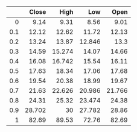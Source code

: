 |     |   Close |   High |    Low |   Open |
|----:|--------:|-------:|-------:|-------:|
| 0   |   9.14  |  9.31  |  8.56  |  9.01  |
| 0.1 |  12.12  | 12.62  | 11.72  | 12.13  |
| 0.2 |  13.24  | 13.87  | 12.846 | 13.3   |
| 0.3 |  14.59  | 15.274 | 14.07  | 14.66  |
| 0.4 |  16.08  | 16.742 | 15.54  | 16.11  |
| 0.5 |  17.63  | 18.34  | 17.06  | 17.68  |
| 0.6 |  19.54  | 20.38  | 18.99  | 19.67  |
| 0.7 |  21.63  | 22.626 | 20.986 | 21.766 |
| 0.8 |  24.31  | 25.32  | 23.474 | 24.38  |
| 0.9 |  28.702 | 30     | 27.782 | 28.86  |
| 1   |  82.69  | 89.53  | 72.76  | 82.69  |